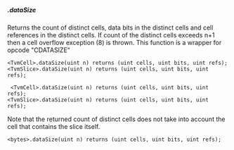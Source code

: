 ##### .dataSize 

 Returns the count of distinct cells, data bits in the distinct cells and cell references in the distinct cells. If count of the distinct cells exceeds n+1 then a cell overflow exception (8) is thrown. This function is a wrapper for opcode "CDATASIZE" 

 ```
 <TvmCell>.dataSize(uint n) returns (uint cells, uint bits, uint refs);
<TvmSlice>.dataSize(uint n) returns (uint cells, uint bits, uint refs);
```

```
 <TvmCell>.dataSize(uint n) returns (uint cells, uint bits, uint refs);
<TvmSlice>.dataSize(uint n) returns (uint cells, uint bits, uint refs);
```

 Note that the returned count of distinct cells does not take into account the cell that contains the slice itself. 

```
<bytes>.dataSize(uint n) returns (uint cells, uint bits, uint refs);
```
